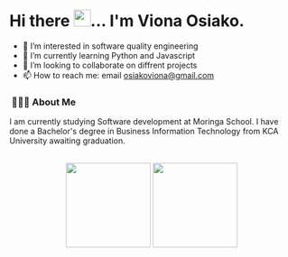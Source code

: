 
# Hi there <img src="https://user-images.githubusercontent.com/61727167/114547962-cecc6b80-9c67-11eb-9697-b1c5a8c8ff46.gif" width="30px">... I'm Viona Osiako.
- 👀 I’m interested in software quality engineering
- 🌱 I’m currently learning Python and Javascript
- 💞️ I’m looking to collaborate on diffrent projects
- 📫 How to reach me: email osiakoviona@gmail.com

<!---
vionaosiako/vionaosiako is a ✨ special ✨ repository because its `README.md` (this file) appears on your GitHub profile.
You can click the Preview link to take a look at your changes.
--->

<h3> &nbsp;👩🏾‍💻 About Me </h3>

I am currently studying Software development at Moringa School. I have done a Bachelor's degree in Business Information Technology from KCA University awaiting graduation.


<br>
<div align="center">
  <img height="150rem" width="auto" src="https://github-readme-stats.vercel.app/api?username=Lioness&show_icons=true&theme=tokyonight&include_all_commits=true&count_private=true"/>
  <img height="150rem" width="auto"  src="https://github-readme-stats.vercel.app/api/top-langs/?username=Lioness&layout=compact&langs_count=7&theme=tokyonight"/>
</div>
<br>
<br>
